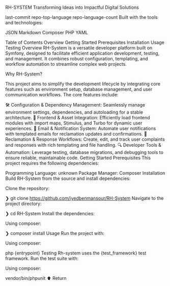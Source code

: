 RH-SYSTEM
Transforming Ideas into Impactful Digital Solutions

last-commit repo-top-language repo-language-count
Built with the tools and technologies:

JSON Markdown Composer PHP YAML

Table of Contents
Overview
Getting Started
Prerequisites
Installation
Usage
Testing
Overview
RH-System is a versatile developer platform built on Symfony, designed to facilitate efficient application development, testing, and management. It combines robust configuration, templating, and workflow automation to streamline complex web projects.

Why RH-System?

This project aims to simplify the development lifecycle by integrating core features such as environment setup, database management, and user communication workflows. The core features include:

🛠️ Configuration & Dependency Management: Seamlessly manage environment settings, dependencies, and autoloading for a stable architecture.
🚀 Frontend & Asset Integration: Efficiently load frontend modules with import maps, Stimulus, and Turbo for dynamic user experiences.
📧 Email & Notification System: Automate user notifications with templated emails for reclamation updates and confirmations.
📂 Reclamation & Response Workflows: Create, edit, and track user complaints and responses with rich templating and file handling.
🔍 Developer Tools & Automation: Leverage testing, database migrations, and debugging tools to ensure reliable, maintainable code.
Getting Started
Prerequisites
This project requires the following dependencies:

Programming Language: unknown
Package Manager: Composer
Installation
Build RH-System from the source and install dependencies:

Clone the repository:

❯ git clone https://github.com/iyedbenmansour/RH-System
Navigate to the project directory:

❯ cd RH-System
Install the dependencies:

Using composer:

❯ composer install
Usage
Run the project with:

Using composer:

php {entrypoint}
Testing
Rh-system uses the {test_framework} test framework. Run the test suite with:

Using composer:

vendor/bin/phpunit
⬆ Return
